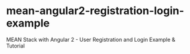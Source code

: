 # mean-angular2-registration-login-example

MEAN Stack with Angular 2 - User Registration and Login Example & Tutorial

